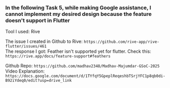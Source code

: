 ### In the following Task 5, while making Google assistance, I cannot implement my desired design because the feature doesn't support in Flutter

 Tool I used: Rive

 The issue I created in Github to Rive: `https://github.com/rive-app/rive-flutter/issues/461`  <br>
 The response I got: Feather isn't supported yet for flutter. Check this: `https://rive.app/docs/feature-support#feathers`<br>

 Github Repo: `https://github.com/madhav2348/Madhav-Majumdar-GSoC-2025`<br>
 Video Explanation: `https://docs.google.com/document/d/1TYfqY5GpeplReqeshbTSrjYFC1p8qb0di-B92iYdeq0/edit?usp=drive_link`<br>


